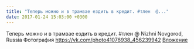 ```yaml
---
title: "Теперь можно и в трамвае ездить в кредит. #тлен  @..."
date: 2017-01-24 15:03:00 +0300
---
```


Теперь можно и в трамвае ездить в кредит. #тлен  @ Nizhni Novgorod, Russia
Фотография
<a class="vk-attach" href="https://vk.com/photo41076938_456239942">https://vk.com/photo41076938_456239942</a>
<a class="vk-attach" href="https://vk.com/photo41076938_456239942">Вложение</a>
